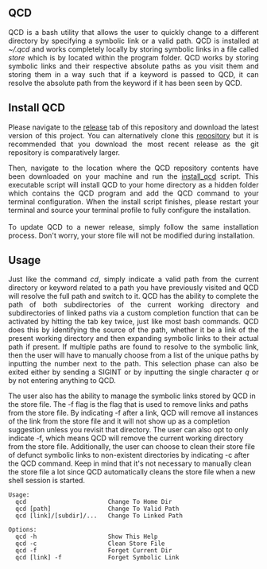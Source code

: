 ## QCD

<p align="justify">
QCD is a bash utility that allows the user to quickly change to a different directory by specifying a symbolic link or a valid path. QCD is installed at <i>~/.qcd</i> and works completely locally by storing symbolic links in a file called <i>store</i> which is by located within the program folder. QCD works by storing symbolic links and their respective absolute paths as you visit them and storing them in a way such that if a keyword is passed to QCD, it can resolve the absolute path from the keyword if it has been seen by QCD.
</p>

## Install QCD

<p align="justify">
Please navigate to the <a href="https://github.com/nalinahuja22/qcd/releases">release</a> tab of this repository and download the latest version of this project. You can alternatively clone this <a href="https://github.com/nalinahuja22/qcd">repository</a> but it is recommended that you download the most recent release as the git repository is comparatively larger.
</p>

<p align="justify">
Then, navigate to the location where the QCD repository contents have been downloaded on your machine and run the <a href="https://github.com/nalinahuja22/qcd/blob/master/install_qcd.sh">install_qcd</a> script. This executable script will install QCD to your home directory as a hidden folder which contains the QCD program and add the QCD command to your terminal configuration. When the install script finishes, please restart your terminal and source your terminal profile to fully configure the installation.<br><br>To update QCD to a newer release, simply follow the same installation process. Don't worry, your store file will not be modified during installation.
</p>

## Usage

<p align="justify">
Just like the command <i>cd</i>, simply indicate a valid path from the current directory or keyword related to a path you have previously visited and QCD will resolve the full path and switch to it. QCD has the ability to complete the path of both subdirectories of the current working directory and subdirectories of linked paths via a custom completion function that can be activated by hitting the tab key twice, just like most bash commands. QCD does this by identifying the source of the path, whether it be a link of the present working directory and then expanding symbolic links to their actual path if present. If multiple paths are found to resolve to the symbolic link, then the user will have to manually choose from a list of the unique paths by inputting the number next to the path. This selection phase can also be exited either by sending a SIGINT or by inputting the single character <i>q</i> or by not entering anything to QCD.

The user also has the ability to manage the symbolic links stored by QCD in the store file. The -f flag is the flag that is used to remove links and paths from the store file. By indicating -f after a link, QCD will remove all instances of the link from the store file and it will not show up as a completion suggestion unless you revisit that directory. The user can also opt to only indicate -f, which means QCD will remove the current working directory from the store file. Additionally, the user can choose to clean their store file of defunct symbolic links to non-existent directories by indicating -c after the QCD command. Keep in mind that it's not necessary to manually clean the store file a lot since QCD automatically cleans the store file when a new shell session is started.
</p>

```
Usage:
  qcd                       Change To Home Dir
  qcd [path]                Change To Valid Path
  qcd [link]/[subdir]/...   Change To Linked Path

Options:
  qcd -h                    Show This Help
  qcd -c                    Clean Store File
  qcd -f                    Forget Current Dir
  qcd [link] -f             Forget Symbolic Link
```
